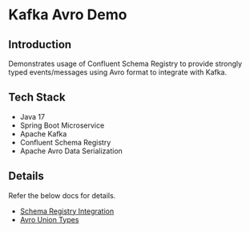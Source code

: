 # Kafka Avro Demo

## Introduction
Demonstrates usage of Confluent Schema Registry to provide strongly typed events/messages using Avro format to integrate with Kafka.

## Tech Stack
- Java 17
- Spring Boot Microservice
- Apache Kafka
- Confluent Schema Registry
- Apache Avro Data Serialization

## Details
Refer the below docs for details.
- [Schema Registry Integration](/docs/SchemaRegistry.md)
- [Avro Union Types](/docs/AvroUnionTypes.md)
